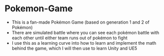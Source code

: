 # Pokemon-Game
- This is a fan-made Pokémon Game (based on generation 1 and 2 of Pokémon)
- There are simulated battle where you can see each pokémon battle with each other until either team runs out of pokémon to fight
- I use this as a learning curve into how to learn and implement the math behind the game, which I will then use to learn Unity and UE5


